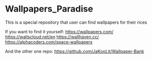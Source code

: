 # Wallpapers_Paradise
This is a special repository that user can find wallpapers for their rices


If you want to find it yourself:
https://wallpapers.com/
https://wallscloud.net/en
https://wallhaven.cc/
https://alphacoders.com/space-wallpapers

And the other one repo:
https://github.com/JaKooLit/Wallpaper-Bank
